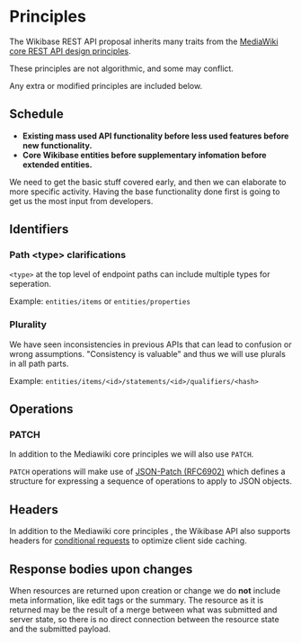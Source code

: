 # Principles

The Wikibase REST API proposal inherits many traits from the [MediaWiki core REST API design principles](https://www.mediawiki.org/wiki/Core_Platform_Team/Initiative/Core_REST_API_in_Mediawiki/Design_principles).

These principles are not algorithmic, and some may conflict.

Any extra or modified principles are included below.

## Schedule

- **Existing mass used API functionality before less used features before new functionality.**
- **Core Wikibase entities before supplementary infomation before extended entities.**

We need to get the basic stuff covered early, and then we can elaborate to more specific activity. Having the base functionality done first is going to get us the most input from developers.

## Identifiers

### Path \<type> clarifications

`<type>` at the top level of endpoint paths can include multiple types for seperation.

Example: `entities/items` or `entities/properties`

### Plurality

We have seen inconsistencies in previous APIs that can lead to confusion or wrong assumptions. "Consistency is valuable" and thus we will use plurals in all path parts.

Example: `entities/items/<id>/statements/<id>/qualifiers/<hash>`

## Operations

### PATCH

In addition to the Mediawiki core principles we will also use `PATCH`.

`PATCH` operations will make use of [JSON-Patch (RFC6902)](https://tools.ietf.org/html/rfc6902) which defines a structure for expressing a sequence of operations to apply to JSON objects.

## Headers

In addition to the Mediawiki core principles , the Wikibase API also supports headers for [conditional requests](https://www.mediawiki.org/wiki/API:REST_API/Conditional_requests) to optimize client side caching.

## Response bodies upon changes

When resources are returned upon creation or change we do **not** include meta information, like edit tags or the summary. The resource as it is returned may be the result of a merge between what was submitted and server state, so there is no direct connection between the resource state and the submitted payload.
